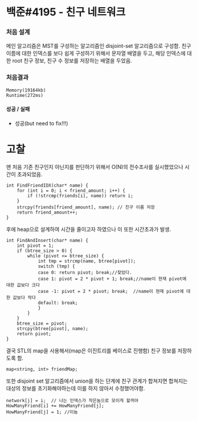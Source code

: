 # 백준#4195 - 친구 네트워크

### 처음 설계
메인 알고리즘은 MST를 구성하는 알고리즘인 disjoint-set 알고리즘으로 구성함. 친구 이름에 대한 인덱스를 보다 쉽게 구성하기 위해서
문자열 배열을 두고, 해당 인덱스에 대한 root 친구 정보, 친구 수 정보를 저장하는 배열을 두었음.


### 처음결과
`Memory(19164kb)`  
`Runtime(272ms)`  

#### 성공 / 실패
- 성공(but need to fix!!!)
# 고찰 
맨 처음 기존 친구인지 아닌지를 판단하기 위해서 O(N)의 전수조사를 실시했었으나 시간이 초과되었음.
```
int FindFriendIDX(char* name) {
	for (int i = 0; i < friend_amount; i++) {
		if (!strcmp(friends[i], name)) return i;
	}
	strcpy(friends[friend_amount], name); // 친구 이름 저장
	return friend_amount++;
}
```
후에 heap으로 설계하여 시간을 줄이고자 하였으나 이 또한 시간초과가 발생.
```
int FindAndInsert(char* name) {
	int pivot = 1;
	if (btree_size > 0) {
		while (pivot <= btree_size) {
			int tmp = strcmp(name, btree[pivot]);
			switch (tmp) {
			case 0: return pivot; break;//찾았다.
			case 1: pivot = 2 * pivot + 1; break;//name이 현재 pivot에 대한 값보다 크다
			case -1: pivot = 2 * pivot; break;	//name이 현재 pivot에 대한 값보다 작다
			default: break;
			}
		}
	}
	btree_size = pivot;
	strcpy(btree[pivot], name);
	return pivot;
}
```
결국 STL의 map을 사용해서(map은 이진트리를 베이스로 진행함) 친구 정보를 저장하도록 함.
```
map<string, int> friendMap;
```
또한 disjoint set 알고리즘에서 union을 하는 단계에 친구 관계가 합쳐지면 합쳐지는 대상의 정보를 초기화해야하는데 이를 하지 않아서 수정했어야함.
```
network[j] = i;  // 나는 인덱스가 작은놈으로 모이게 할꺼야
HowManyFriend[i] += HowManyFriend[j];
HowManyFriend[j] = 1; //이놈
```